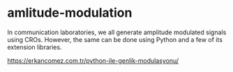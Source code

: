 # amlitude-modulation
 In communication laboratories, we all generate amplitude modulated signals using CROs. However, the same can be done using Python and a few of its extension libraries.
 
 https://erkancomez.com.tr/python-ile-genlik-modulasyonu/
